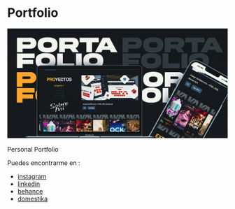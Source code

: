 # Portfolio
![banner](./src/assets/6.webp)

Personal Portfolio

Puedes encontrarme en  :
- [instagram](https://www.instagram.com/fabian.patinho/)
- [linkedin](https://www.linkedin.com/in/fabian-pati%C3%B1o-3a483a258/)
- [behance](https://www.behance.net/fabianpatio1)
- [domestika](https://www.domestika.org/es/arcade_89/portfolio)


